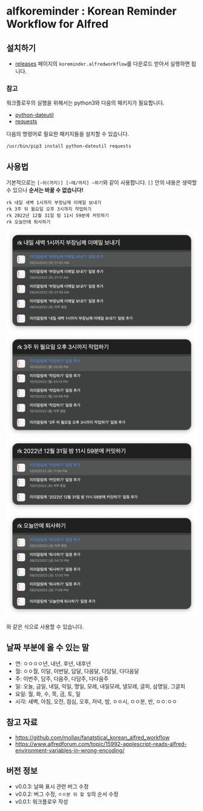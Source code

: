 # alfkoreminder : Korean Reminder Workflow for Alfred

## 설치하기

- [releases](../../releases/latest) 페이지의 `koreminder.alfredworkflow`를 다운로드 받아서 실행하면 됩니다.

### 참고

워크플로우의 실행을 위해서는 python3와 다음의 패키지가 필요합니다.

* [python-dateutil](https://dateutil.readthedocs.io/en/stable/)
* [requests](https://requests.readthedocs.io/en/latest/)

다음의 명령어로 필요한 패키지들을 설치할 수 있습니다.

```bash
/usr/bin/pip3 install python-dateutil requests
```

## 사용법

기본적으로는 `[~뒤(까지)] [~에/까지] ~하기`와 같이 사용합니다. `[]` 안의 내용은 생략할 수 있으나 **순서는 바꿀 수 없습니다!**

```
rk 내일 새벽 1시까지 부장님께 이메일 보내기
rk 3주 뒤 월요일 오후 3시까지 작업하기
rk 2022년 12월 31일 밤 11시 59분에 커밋하기
rk 오늘안에 퇴사하기
```

![`rk 내일 새벽 1시까지 부장님께 이메일 보내기`](assets/ex1.png)
![`rk 3주 뒤 월요일 오후 3시까지 작업하기`](assets/ex2.png)
![`rk 2022년 12월 31일 밤 11시 59분에 커밋하기`](assets/ex3.png)
![`rk 오늘안에 퇴사하기`](assets/ex4.png)

와 같은 식으로 사용할 수 있습니다.

## 날짜 부분에 올 수 있는 말

* 연: ㅇㅇㅇㅇ년, 내년, 후년, 내후년
* 월: ㅇㅇ월, 이달, 이번달, 담달, 다음달, 다담달, 다다음달
* 주: 이번주, 담주, 다음주, 다담주, 다다음주
* 일: 오늘, 금일, 내일, 익일, 명일, 모레, 내일모레, 낼모레, 글피, 삼명일, 그글피
* 요일: 월, 화, 수, 목, 금, 토, 일
* 시각: 새벽, 아침, 오전, 점심, 오후, 저녁, 밤, ㅇㅇ시, ㅇㅇ분, 반, ㅇㅇ:ㅇㅇ

## 참고 자료

* https://github.com/mollax/fanatstical_korean_alfred_workflow
* https://www.alfredforum.com/topic/15992-applescript-reads-alfred-environment-variables-in-wrong-encoding/

## 버전 정보

* v0.0.3: 날짜 표시 관련 버그 수정
* v0.0.2: 버그 수정, `ㅇㅇ분 뒤 할 일`의 순서 수정
* v0.0.1: 워크플로우 작성